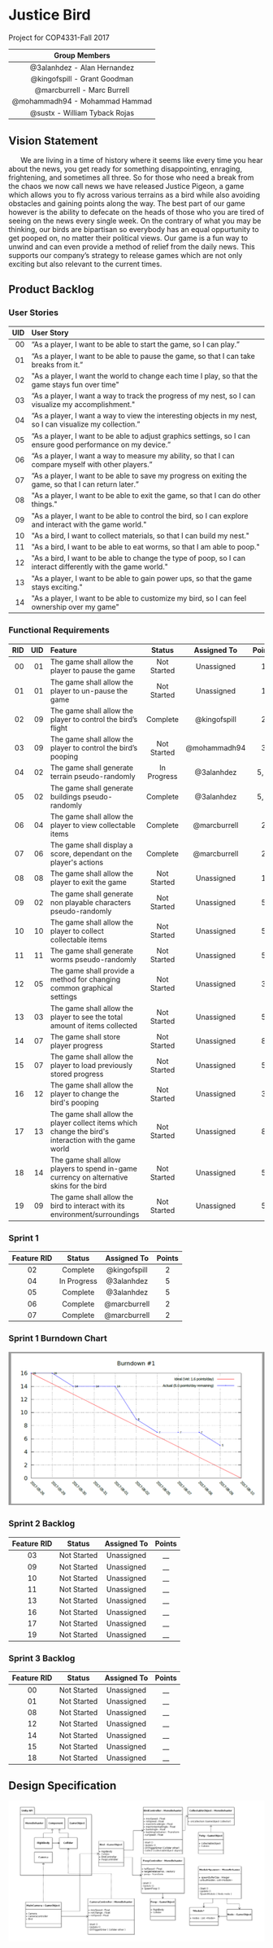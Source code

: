 # Justice Bird

  Project for COP4331-Fall 2017
  
  | Group Members |
  |:-------------:|
  | @3alanhdez - Alan Hernandez |
  | @kingofspill - Grant Goodman |
  | @marcburrell - Marc Burrell |
  | @mohammadh94 - Mohammad Hammad |
  | @sustx - William Tyback Rojas |

## Vision Statement

&nbsp;&nbsp;&nbsp;&nbsp;&nbsp;&nbsp;We are living in a time of history where it seems like every time you hear about the news, you get ready for something disappointing, enraging, frightening, and sometimes all three. So for those who need a break from the chaos we now call news we have released Justice Pigeon, a game which allows you to fly across various terrains as a bird while also avoiding obstacles and gaining points along the way. The best part of our game however is the ability to defecate on the heads of those who you are tired of seeing on the news every single week. On the contrary of what you may be thinking, our birds are bipartisan so everybody has an equal oppurtunity to get pooped on, no matter their political views. Our game is a fun way to unwind and can even provide a method of relief from the daily news. This supports our company’s strategy to release games which are not only exciting but also relevant to the current times.  

## Product Backlog

  ### User Stories
 
  | UID | User Story |
  |---:|:-----------|
  | 00 | “As a player, I want to be able to start the game, so I can play.” |
  | 01 | “As a player, I want to be able to pause the game, so that I can take breaks from it.” |
  | 02 | "As a player, I want the world to change each time I play, so that the game stays fun over time" |
  | 03 | “As a player, I want a way to track the progress of my nest, so I can visualize my accomplishment." |
  | 04 | “As a player, I want a way to view the interesting objects in my nest, so I can visualize my collection.”|
  | 05 | “As a player, I want to be able to adjust graphics settings, so I can ensure good performance on my device.” |
  | 06 | “As a player, I want a way to measure my ability, so that I can compare myself with other players.” |
  | 07 | “As a player, I want to be able to save my progress on exiting the game, so that I can return later.” |
  | 08 | "As a player, I want to be able to exit the game, so that I can do other things." |
  | 09 | "As a player, I want to be able to control the bird, so I can explore and interact with the game world." |
  | 10 | "As a bird,   I want to collect materials, so that I can build my nest." |
  | 11 | "As a bird,   I want to be able to eat worms, so that I am able to poop." |
  | 12 | "As a bird,   I want to be able to change the type of poop, so I can interact differently with the game world." |
  | 13 | "As a player, I want to be able to gain power ups, so that the game stays exciting." |
  | 14 | "As a player, I want to be able to customize my bird, so I can feel ownership over my game" | 
  
  ### Functional Requirements

  | RID | UID | Feature | Status | Assigned To | Points |
  |---:|--------------:|:--------|:------:|:------:|:-----:|
  | 00 | 01            | The game shall allow the player to pause the game                | Not Started | Unassigned   |1|
  | 01 | 01            | The game shall allow the player to un-pause the game             | Not Started | Unassigned   |1|
  | 02 | 09            | The game shall allow the player to control the bird’s flight     | Complete | @kingofspill |2|
  | 03 | 09            | The game shall allow the player to control the bird’s pooping    | Not Started | @mohammadh94 |3|
  | 04 | 02            | The game shall generate terrain pseudo-randomly                  | In Progress | @3alanhdez   |5, 8|
  | 05 | 02            | The game shall generate buildings pseudo-randomly                | Complete | @3alanhdez   |5, 8|
  | 06 | 04            | The game shall allow the player to view collectable items        | Complete | @marcburrell |2|
  | 07 | 06            | The game shall display a score, dependant on the player's actions| Complete | @marcburrell |2|
  | 08 | 08            | The game shall allow the player to exit the game                 | Not Started | Unassigned   |1|
  | 09 | 02            | The game shall generate non playable characters pseudo-randomly  | Not Started | Unassigned   |5|
  | 10 | 10            | The game shall allow the player to collect collectable items     | Not Started | Unassigned   |5|
  | 11 | 11            | The game shall generate worms pseudo-randomly                    | Not Started | Unassigned   |5|
  | 12 | 05            | The game shall provide a method for changing common graphical settings | Not Started | Unassigned   |3|
  | 13 | 03            | The game shall allow the player to see the total amount of items collected | Not Started | Unassigned   |5|
  | 14 | 07            | The game shall store player progress                             | Not Started | Unassigned   |8|
  | 15 | 07            | The game shall allow the player to load previously stored progress | Not Started | Unassigned   |5|
  | 16 | 12            | The game shall allow the player to change the bird's pooping     | Not Started | Unassigned   |3|
  | 17 | 13            | The game shall allow the player collect items which change the bird's interaction  with the game world | Not Started | Unassigned   |8|
  | 18 | 14            | The game shall allow players to spend in-game currency on alternative skins for the bird | Not Started | Unassigned   |5|
  | 19 | 09            | The game shall allow the bird to interact with its environment/surroundings | Not Started | Unassigned   |5|

  ### Sprint 1
  
  | Feature RID | Status | Assigned To | Points |
  |:----:|:------:|:------:|:----:|
  | 02  | Complete | @kingofspill | 2 |
  | 04  | In Progress | @3alanhdez   | 5 |
  | 05  | Complete | @3alanhdez   | 5 |
  | 06  | Complete | @marcburrell | 2 |
  | 07  | Complete | @marcburrell | 2 |
  
  ### Sprint 1 Burndown Chart
 
 ![Very UML!](Documentation/burndown1.PNG)
  
  ### Sprint 2 Backlog
  
  | Feature RID | Status | Assigned To | Points |
  |:----:|:------:|:------:|:----:|
  | 03  | Not Started | Unassigned | __ |
  | 09  | Not Started | Unassigned | __ |
  | 10  | Not Started | Unassigned | __ |
  | 11  | Not Started | Unassigned | __ |
  | 13  | Not Started | Unassigned | __ |
  | 16  | Not Started | Unassigned | __ |
  | 17  | Not Started | Unassigned | __ |
  | 19  | Not Started | Unassigned | __ |
  
  
  ### Sprint 3 Backlog
  
  | Feature RID | Status | Assigned To | Points |
  |:----:|:------:|:------:|:----:|
  | 00  | Not Started | Unassigned | __ |
  | 01  | Not Started | Unassigned | __ |
  | 08  | Not Started | Unassigned | __ |
  | 12  | Not Started | Unassigned | __ |
  | 14  | Not Started | Unassigned | __ |
  | 15  | Not Started | Unassigned | __ |
  | 18  | Not Started | Unassigned | __ |
  
  
  

## Design Specification

![Very UML!](Documentation/DesignDoc.png)
